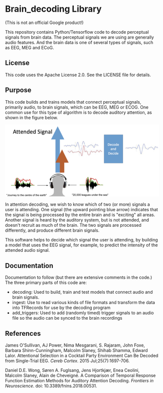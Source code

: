 # Brain_decoding Library

(This is not an official Google product!)

This repository contains Python/Tensorflow code to decode perceptual signals
from brain data.  The perceptual signals we are using are generally audio
features.  And the brain data is one of several types of signals, such as EEG,
MEG and ECoG.

## License

This code uses the Apache License 2.0. See the LICENSE file for details.


## Purpose
This code builds and trains models that connect perceptual signals, primarily
audio, to brain signals, which can be EEG, MEG or ECOG. One common use for this
type of algorithm is to decode auditory attention, as shown in the figure below.

![Auditory attention decoding](doc/AuditoryAttentionDecoding.jpg)

In attention decoding, we wish to know which of two (or more) signals a user is
attending. One signal (the upward pointing blue arrow) indicates that the signal
is being processed by the entire brain and is "exciting" all areas.  Another
signal is heard by the auditory system, but is not attended, and doesn't 
recruit as much of the brain. The two signals are processed differently, and
produce different brain signals.

This software helps to decide which signal the user is attending, by building 
a model that uses the EEG signal, for example, to predict the intensity of the
attended audio signal.

## Documentation
Documentation to follow (but there are extensive comments in the code.) The
three primary parts of this code are:

* decoding: Used to build, train and test models that connect audio and brain
signals.
* ingest: Use to read various kinds of file formats and transform the data into
TFRecords for use by the decoding program
* add_triggers: Used to add (randomly timed) trigger signals to an audio file
so the audio can be synced to the brain recordings


## References

James O'Sullivan, AJ Power, Nima Mesgarani, S. Rajaram, John Foxe,
Barbara Shinn-Cunningham, Malcolm Slaney, Shihab Shamma, Edward Lalor.
Attentional Selection in a Cocktail Party Environment Can Be Decoded from
Single-Trial EEG.
_Cereb Cortex_. 2015 Jul;25(7):1697-706.


Daniel D.E. Wong,  Søren A. Fuglsang,  Jens Hjortkjær, Enea Ceolini,  
Malcolm Slaney, Alain de Cheveigné.
A Comparison of Temporal Response Function Estimation Methods for 
Auditory Attention Decoding.
_Frontiers in Neuroscience_. doi: 10.3389/fnins.2018.00531.

